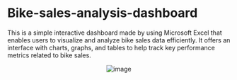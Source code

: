# Bike-sales-analysis-dashboard


This is a simple interactive dashboard made by using Microsoft Excel that enables users to visualize and analyze bike sales data efficiently. It offers an interface with charts, graphs, and tables to help track key performance metrics related to bike sales.


<div align="center">
  
![image](https://github.com/user-attachments/assets/3a2b8413-52b1-41dd-931f-54ccaec5a8a0)

</div>
